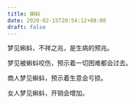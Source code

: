 ```yaml
---
title: 蝌蚪
date: 2020-02-15T20:54:12+08:00
draft: false
---
```


梦见蝌蚪，不祥之兆，是生病的预兆。


梦见被蝌蚪咬伤，预示着一切困难都会过去。


商人梦见蝌蚪，预示着生意会亏损。


女人梦见蝌蚪，开销会增加。

